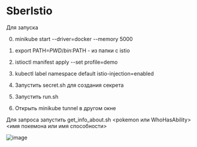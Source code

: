 # SberIstio
Для запуска


0) minikube start --driver=docker --memory 5000

1) export PATH=$PWD/bin:$PATH - из папки с istio
2) istioctl manifest apply --set profile=demo
3) kubectl label namespace default istio-injection=enabled
4) Запустить secret.sh для создания секрета
5) Запустить run.sh
6) Открыть minikube tunnel в другом окне

Для запроса запустить get_info_about.sh <pokemon или WhoHasAbility> <имя покемона или имя способности>



![image](https://github.com/GeorgyMironov2001/SberIstio/assets/61285161/e4400e73-6956-4311-ae62-576df323b591)
